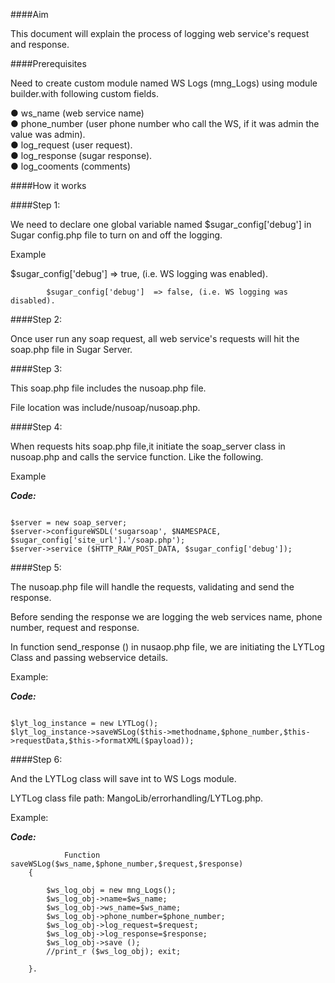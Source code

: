 ####Aim
 
This document will explain the process of logging web service's request and response.

####Prerequisites
 
Need to create custom module named WS Logs (mng_Logs) using module builder.with following custom fields. 

● ws_name (web service name)<br />
● phone_number (user phone number who call the WS, if it was admin the value was admin).<br />
● log_request (user request).<br />
● log_response (sugar response).<br />
● log_cooments (comments)<br />

####How it works
 
####Step 1:

We need to declare one global variable named $sugar_config['debug'] in Sugar config.php file to turn on and off the logging.

Example   
    
$sugar_config['debug']  => true, (i.e.  WS logging was enabled).

            $sugar_config['debug']  => false, (i.e. WS logging was disabled).

####Step 2:

 Once user run any soap request, all web service's requests will hit the soap.php file in Sugar Server.

####Step 3: 

This soap.php file includes the nusoap.php file. 

File location was include/nusoap/nusoap.php.

####Step 4: 

When requests hits soap.php file,it initiate the soap_server class in nusoap.php and calls the service function. Like the following.

Example 	
	
**_Code:_**
	
```

$server = new soap_server;
$server->configureWSDL('sugarsoap', $NAMESPACE, $sugar_config['site_url'].'/soap.php');
$server->service ($HTTP_RAW_POST_DATA, $sugar_config['debug']);

```

####Step 5: 

The nusoap.php file will handle the requests, validating and send the response.

Before sending the response we are logging the web services name, phone number, request and response.

In function send_response () in nusaop.php file, we are initiating the LYTLog Class and passing webservice details.

Example:

**_Code:_**
	
```

$lyt_log_instance = new LYTLog();
$lyt_log_instance->saveWSLog($this->methodname,$phone_number,$this->requestData,$this->formatXML($payload));

```

####Step 6:

 And the LYTLog class will save int to WS Logs module.

LYTLog class file path: MangoLib/errorhandling/LYTLog.php.

Example:

**_Code:_**
	
```
            Function saveWSLog($ws_name,$phone_number,$request,$response)
	{
	
		$ws_log_obj = new mng_Logs();		
		$ws_log_obj->name=$ws_name;
		$ws_log_obj->ws_name=$ws_name;
		$ws_log_obj->phone_number=$phone_number;
		$ws_log_obj->log_request=$request;
		$ws_log_obj->log_response=$response;
		$ws_log_obj->save ();
		//print_r ($ws_log_obj); exit;
		
	}.

```
	

